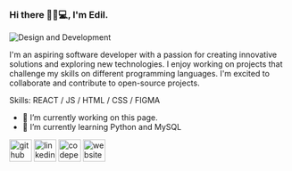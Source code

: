 ### Hi there 👋🏾💻, I'm Edil.
![Design and Development](https://github.com/user-attachments/assets/7247b773-1cbe-4c63-801d-6c15c1c02284)

I'm an aspiring software developer with a passion for creating innovative solutions and exploring new technologies. I enjoy working on projects that challenge my skills on different programming languages. I'm excited to collaborate and contribute to open-source projects.

Skills: REACT / JS / HTML / CSS / FIGMA 

- 🔭 I’m currently working on this page. 
- 🌱 I’m currently learning Python and MySQL 


[<img src='https://cdn.jsdelivr.net/npm/simple-icons@3.0.1/icons/github.svg' alt='github' height='40'>](https://github.com/https://github.com/idil-abdi)  [<img src='https://cdn.jsdelivr.net/npm/simple-icons@3.0.1/icons/linkedin.svg' alt='linkedin' height='40'>](https://www.linkedin.com/in/https://www.linkedin.com/in/edil-abdiaziz//)  [<img src='https://cdn.jsdelivr.net/npm/simple-icons@3.0.1/icons/codepen.svg' alt='codepen' height='40'>](https://codepen.io/https://codepen.io/idil-abdi)  [<img src='https://cdn.jsdelivr.net/npm/simple-icons@3.0.1/icons/icloud.svg' alt='website' height='40'>](https://idil-abdi.github.io/portfolio-page/)  
